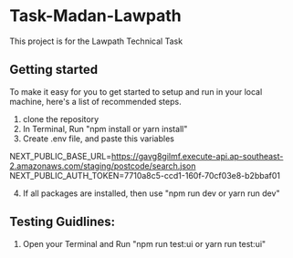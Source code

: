 # Task-Madan-Lawpath

This project is for the Lawpath Technical Task

## Getting started

To make it easy for you to get started to setup and run in your local machine, here's a list of recommended steps.

1. clone the repository
2. In Terminal, Run "npm install or yarn install"
3. Create .env file, and paste this variables

NEXT_PUBLIC_BASE_URL=https://gavg8gilmf.execute-api.ap-southeast-2.amazonaws.com/staging/postcode/search.json
NEXT_PUBLIC_AUTH_TOKEN=7710a8c5-ccd1-160f-70cf03e8-b2bbaf01

4. If all packages are installed, then use "npm run dev or yarn run dev"

## Testing Guidlines:

1. Open your Terminal and Run "npm run test:ui or yarn run test:ui"

